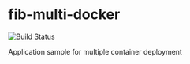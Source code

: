 # fib-multi-docker

[![Build Status](https://travis-ci.org/naikvarun/fibo-multi-docker.svg?branch=master)](https://travis-ci.org/naikvarun/fibo-multi-docker)

Application sample for multiple container deployment

